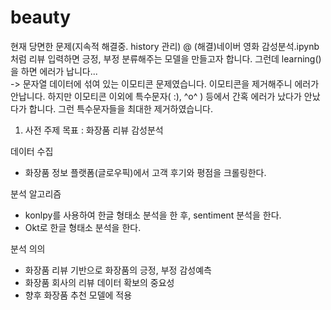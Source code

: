 # beauty

현재 당면한 문제(지속적 해결중. history 관리)
@ (해결)네이버 영화 감성분석.ipynb처럼 리뷰 입력하면 긍정, 부정 분류해주는 모델을 만들고자 합니다. 그런데 learning()을 하면 에러가 납니다...  
-> 문자열 데이터에 섞여 있는 이모티콘 문제였습니다. 이모티콘을 제거해주니 에러가 안납니다. 
   하지만 이모티콘 이외에 특수문자( :), ^o^ ) 등에서 간혹 에러가 났다가 안났다가 합니다. 그런 특수문자들을 최대한 제거하였습니다.

1. 사전 주제 목표 : 화장품 리뷰 감성분석

데이터 수집
- 화장품 정보 플랫폼(글로우픽)에서 고객 후기와 평점을 크롤링한다.

분석 알고리즘
- konlpy를 사용하여 한글 형태소 분석을 한 후, sentiment 분석을 한다.
- Okt로 한글 형태소 분석을 한다.

분석 의의
- 화장품 리뷰 기반으로 화장품의 긍정, 부정 감성예측
- 화장품 회사의 리뷰 데이터 확보의 중요성
- 향후 화장품 추천 모델에 적용

